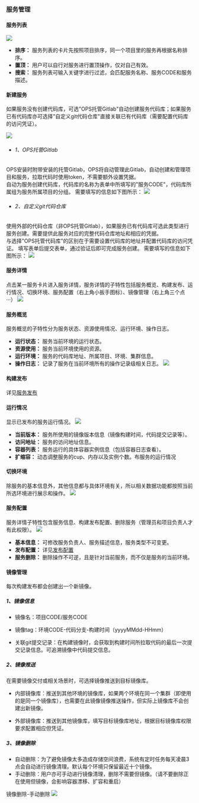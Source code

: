 ### 服务管理

#### 服务列表
![](/assets/服务-服务列表.png)
- **排序：** 服务列表的卡片先按照项目排序，同一个项目里的服务再根据名称排序。
- **置顶：** 用户可以自行对服务进行置顶操作，仅对自己有效。
- **搜索：** 服务列表可输入关键字进行过滤，会匹配服务名称、服务CODE和服务描述。

#### 新建服务

如果服务没有创建代码库，可选"OPS托管Gitlab"自动创建服务代码库；如果服务已有代码库亦可选择"自定义git代码仓库"直接关联已有代码库（需要配置代码库的访问凭证）。

![](/assets/服务-新建服务方式.png)
- ###### 1、OPS托管Gitlab

OPS安装时附带安装的托管Gitlab，OPS将自动管理此Gitlab，自动创建和管理项目和服务，拉取代码时使用token，不需要额外设置凭据。
<br>
自动为服务创建代码库，代码库的名称为表单中所填写的"服务CODE"，代码库所属组为服务所属项目的分组。
需要填写的信息如下图所示：
![](/assets/服务-从ops托管gitlab新建.png)

- ###### 2、自定义git代码仓库
使用外部的代码仓库（非OPS托管Gitlab），如果服务已有代码库可选此类型进行服务创建。需要提供此服务对应的完整代码仓库地址和相应的凭据。
<br>
与选择"OPS托管代码库"的区别在于需要设置代码库的地址并配置代码库的访问凭证。
填写表单后提交表单，通过验证后即可完成服务创建。
需要填写的信息如下图所示：
![](/assets/服务-从外部git代码仓库新建.png)

#### 服务详情
点击某一服务卡片进入服务详情，服务详情的子特性包括服务概览、构建发布、运行情况、切换环境、服务配置（右上角小扳手图标）、镜像管理（右上角三个点···）
![](/assets/服务-服务详情.png)

#### 服务概览
服务概览的子特性分为服务状态、资源使用情况、运行环境、操作日志。
- **运行状态：** 服务当前环境的运行状态。
- **资源使用：** 服务当前环境使用的资源。
- **运行环境：** 服务的代码库地址、所属项目、环境、集群信息。
- **操作日志：** 记录了服务在当前环境所有的操作记录级相关日志。
![](/assets/服务-服务详情.png)

#### 构建发布
详见[服务发布](../function/deploy.md)

#### 运行情况
显示已发布的服务运行情况。
![](/assets/服务-服务运行情况.png)
- **当前版本：** 服务所使用的镜像版本信息（镜像构建时间，代码提交记录等）。 
- **访问地址：** 服务的访问地址信息。
- **容器列表：** 服务运行的具体容器实例信息（包括容器日志查看）。
- **扩缩容：** 动态调整服务的cup、内存以及实例个数。布服务的运行情况

#### 切换环境
除服务的基本信息外，其他信息都与具体环境有关，所以相关数据功能都按照当前所选环境进行展示和操作。
![](/assets/服务-切换环境.png)

#### 服务配置
服务详情子特性包含服务信息、构建发布配置、删除服务（管理员和项目负责人才有此权限）。
![](/assets/服务-服务配置.png)

- **基本信息：** 可修改服务负责人、服务描述信息，服务类型不可变更。
- **发布配置：** 详见[发布配置](../function/config.md)
- **服务删除：** 删除操作不可逆，且是针对当前服务，而不仅是服务的当前环境。

#### 镜像管理
每次构建发布都会创建出一个新镜像。

##### 1、镜像信息  
- 镜像名：项目CODE/服务CODE

- 镜像tag：环境CODE-代码分支-构建时间（yyyyMMdd-HHmm）

- 关联git提交记录：在构建镜像时，会获取到构建时间所拉取代码的最后一次提交记录信息。可追溯镜像中代码提交信息。
  

##### 2、镜像推送  
在需要镜像交付或相关场景时，可选择镜像推送到目标镜像库。
 
 - 内部镜像库：推送到其他环境的镜像库，如果两个环境在同一个集群（即使用的是同一个镜像库），也需要在此镜像镜像推送操作，但实际上镜像库不会创建出新镜像。
 
 - 外部镜像库：推送到其他镜像库，填写目标镜像库地址，根据目标镜像库权限要求配置相应但凭证。
 

##### 3、镜像删除

- 自动删除：为了避免镜像太多造成存储空间浪费，系统有定时任务每天凌晨3点会自动进行镜像清理。默认每个环境只保留最近十个镜像。
- 手动删除：用户亦可手动进行镜像清理，删除不需要但镜像。（请不要删除正在使用但镜像，会影响容器漂移、扩容和重启）

镜像删除-手动删除
![](/assets/镜像删除.gif)